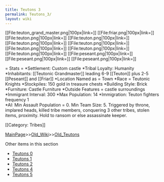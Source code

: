 ```yaml
---
title: Teutons 3
permalink: Teutons_3/
layout: wiki
---
```

[[File:teuton_grand_master.png|100px|link=]]
[[File:friar.png|100px|link=]]
[[File:teuton.png|100px|link=]]
[[File:teuton.png|100px|link=]]
[[File:teuton.png|100px|link=]]
[[File:teuton.png|100px|link=]]
[[File:teuton.png|100px|link=]]
[[File:teuton.png|100px|link=]]
[[File:teuton.png|100px|link=]]
[[File:peseant.png|100px|link=]]
[[File:peseant.png|100px|link=]]
[[File:peseant.png|100px|link=]]

= Stats =
*Settlement: Custom castle
*Tribal Loyalty: Humanity
*Inhabitants: [[Teutonic Grandmaster]] leading 6-9 [[Teuton]] plus 2-5 [[Peseant]] and [[Friar]]
*Location Named as = Town
*Race = Teutonic Knights
*Stockpiles: 150 gold in treasure chests
*Building Style: Brick
*Furniture: Castle Furniture
*Outside Features = castle surroundings 
*Immigrant Interval: 300
*Max Population: 14
*Immigration: Teuton fighters frequency 1  
*AI: Min Assault Population = 0. Min Team Size: 5. Triggered by throne, implared heads, killed tribe members, conquering 3 other tribes, stolen items, proximity. Hold to ransom or else assassinate keeper.

[[Category: Tribes]]

[MainPage](/keeperrl_wiki/ "wikilink")>>[Old_Wiki](/keeperrl_wiki/Old_Wiki "wikilink")>>[Old_Teutons](/keeperrl_wiki/Old_Teutons "wikilink")

Other items in this section
-    [Teutons 0](/keeperrl_wiki/Teutons_0 "wikilink")
-    [Teutons 1](/keeperrl_wiki/Teutons_1 "wikilink")
-    [Teutons 2](/keeperrl_wiki/Teutons_2 "wikilink")
-    [Teutons 4](/keeperrl_wiki/Teutons_4 "wikilink")
-    [Teutons 5](/keeperrl_wiki/Teutons_5 "wikilink")
